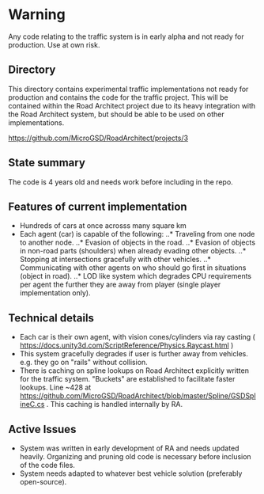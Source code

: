 
# Warning
Any code relating to the traffic system is in early alpha and not ready for production. Use at own risk.

## Directory
This directory contains experimental traffic implementations not ready for production and contains the code for the traffic project. This will be contained within the Road Architect project due to its heavy integration with the Road Architect system, but should be able to be used on other implementations.

https://github.com/MicroGSD/RoadArchitect/projects/3

## State summary
The code is 4 years old and needs work before including in the repo.

## Features of current implementation
* Hundreds of cars at once acrosss many square km
* Each agent (car) is capable of the following:
..* Traveling from one node to another node.
..* Evasion of objects in the road.
..* Evasion of objects in non-road parts (shoulders) when already evading other objects.
..* Stopping at intersections gracefully with other vehicles.
..* Communicating with other agents on who should go first in situations (object in road).
..* LOD like system which degrades CPU requirements per agent the further they are away from player (single player implementation only).

## Technical details
* Each car is their own agent, with vision cones/cylinders via ray casting ( https://docs.unity3d.com/ScriptReference/Physics.Raycast.html )
* This system gracefully degrades if user is further away from vehicles. e.g. they go on "rails" without collision.
* There is caching on spline lookups on Road Architect explicitly  written for the traffic system. "Buckets" are established to facilitate faster lookups. Line ~428 at https://github.com/MicroGSD/RoadArchitect/blob/master/Spline/GSDSplineC.cs . This caching is handled internally by RA.

## Active Issues
* System was written in early development of RA and needs updated heavily. Organizing and pruning old code is necessary before inclusion of the code files.
* System needs adapted to whatever best vehicle solution (preferably open-source).
